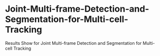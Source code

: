 # Joint-Multi-frame-Detection-and-Segmentation-for-Multi-cell-Tracking
Results Show for Joint Multi-frame Detection and Segmentation for Multi-cell Tracking
